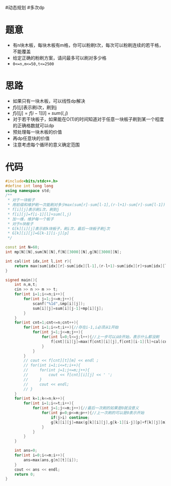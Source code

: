 #动态规划 #多次dp
# 题意
- 有n块木板，每块木板有m格，你可以粉刷t次，每次可以粉刷连续的若干格，不能覆盖
- 给定正确的粉刷方案，请问最多可以刷对多少格
- `0<=n,m<=50,t<=2500`
# 思路
- 如果只有一块木板，可以线性dp解决
- $f[i][j]$表示刷i次，刷到j
- $f[i][j]=f[i-1][l]+sum(l,j)$
- 对于若干块板子，如果能在O(1)的时间知道对于任意一块板子刷到某一个程度的正确格数就可以dp
- 预处理每一块木板的价值
- 再dp任意块的价值
- 注意考虑每个循环的意义确定范围
# 代码
```cpp
#include<bits/stdc++.h>
#define int long long
using namespace std;
/**
 * 对于一块板子
 * 用前缀和维护刷一次能刷对多少max(sum[r]-sum[l-1],(r-l+1)-sum[r]-sum[l-1])
 * f[i][j]表示刷i次，刷到j
 * f[i][j]=f[i-1][l]+sum(l,j)
 * 加一维，维护每一个板子
 * 对于n块板子
 * G[k][i][j]表示前k块板子，刷i次，最后一块板子刷j次
 * G[k][i][j]=G[k-1][i-j][p]
 */

const int N=60;
int mp[N][N],sum[N][N],f[N][3000][N],g[N][3000][N];

int cal(int idx,int l,int r){
    return max(sum[idx][r]-sum[idx][l-1],(r-l+1)-sum[idx][r]+sum[idx][l-1]);
}

signed main(){
    int n,m,t;
    cin >> n >> m >> t;
    for(int i=1;i<=n;i++){
        for(int j=1;j<=m;j++){
            scanf("%1d",&mp[i][j]);
            sum[i][j]=sum[i][j-1]+mp[i][j];
        }
    }
    for(int cnt=1;cnt<=n;cnt++){
        for(int i=1;i<=t;i++){//存在i-1,i必须从1开始
            for(int j=1;j<=m;j++){
                for(int l=0;l<=j;l++){//上一步可以从0开始，表示什么都没刷
                    f[cnt][i][j]=max(f[cnt][i][j],f[cnt][i-1][l]+cal(cnt,l+1,j));
                }
            }
        }
        // cout << f[cnt][t][m] << endl ;
        // for(int i=1;i<=t;i++){
        //     for(int j=1;j<=m;j++){
        //         cout << f[cnt][i][j] << ' ';
        //     }
        //     cout << endl;
        // }
    }
    for(int k=1;k<=n;k++){
        for(int i=1;i<=t;i++){
            for(int j=1;j<=m;j++){//最后一次刷的如果是0就没意义
                for(int p=0;p<=m;p++){//上一次刷的可以是0表示开始
                    if(j>i) continue;
                    g[k][i][j]=max(g[k][i][j],g[k-1][i-j][p]+f[k][j][m]);
                }
            }
        }
    }

    int ans=0;
    for(int i=0;i<=m;i++){
        ans=max(ans,g[n][t][i]);
    }
    cout << ans << endl;
    return 0;
}
```
